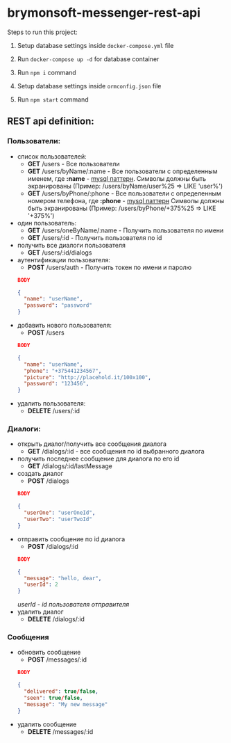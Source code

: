 # brymonsoft-messenger-rest-api

Steps to run this project:
1. Setup database settings inside `docker-compose.yml` file
2. Run `docker-compose up -d` for database container  

1. Run `npm i` command
2. Setup database settings inside `ormconfig.json` file
3. Run `npm start` command

REST api definition:
-
### **Пользователи:**
- списоĸ пользователей:
  - **GET** /users - Все пользователи
  - **GET** /users/byName/:name - Все пользователи с определенным именем, где **:name** - [mysql паттерн](https://dev.mysql.com/doc/refman/5.7/en/pattern-matching.html). Символы должны быть экранированы (Пример: /users/byName/user%25 => LIKE 'user%')
  - **GET** /users/byPhone/:phone - Все пользователи с определенным номером телефона, где **:phone** - [mysql паттерн](https://dev.mysql.com/doc/refman/5.7/en/pattern-matching.html) Символы должны быть экранированы (Пример: /users/byPhone/+375%25 => LIKE '+375%')
- один пользователь:
  - **GET** /users/oneByName/:name - Получить пользователя по имени
  - **GET** /users/:id - Получить пользователя по id
- получить все диалоги пользователя
  - **GET** /users/:id/dialogs
- аутентификации пользователя:
  - **POST** /users/auth - Получить токен по имени и паролю  
  ```JSON
  BODY

  {
    "name": "userName",
    "password": "password"
  }
  ```
- добавить нового пользователя:
  - **POST** /users  
  ```JSON
  BODY

  {
    "name": "userName",
    "phone": "+375441234567",
    "picture": "http://placehold.it/100x100",
    "password": "123456",
  }
  ```
- удалить пользователя:
  - **DELETE** /users/:id

### **Диалоги:**
- открыть диалог/получить все сообщения диалога
  - **GET** /dialogs/:id - все сообщения по id выбранного диалога
- получить последнее сообщение для диалога по его id
  - **GET** /dialogs/:id/lastMessage
- создать диалог
  - **POST** /dialogs  
  ```JSON
  BODY

  {
    "userOne": "userOneId",
    "userTwo": "userTwoId"
  }
  ```
- отправить сообщение по id диалога
  - **POST** /dialogs/:id
  ```JSON
  BODY

  {
    "message": "hello, dear",
    "userId": 2 
  }
  ```
  *userId - id пользователя отправителя*
- удалить диалог
  - **DELETE** /dialogs/:id

### **Сообщения**
- обновить сообщение
  - **POST** /messages/:id
  ```JSON
  BODY

  {
    "delivered": true/false,
    "seen": true/false,
    "message": "My new message"
  }
  ```
- удалить сообщение
  - **DELETE** /messages/:id